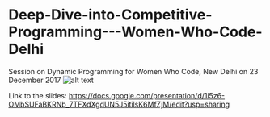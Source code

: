 # Deep-Dive-into-Competitive-Programming---Women-Who-Code-Delhi
Session on Dynamic Programming for Women Who Code, New Delhi on 23 December 2017
![alt text](https://github.com/shubhi-sareen/Deep-Dive-into-Competitive-Programming---Women-Who-Code-Delhi/blob/master/CP_23dec%20(1).png) 

Link to the slides: https://docs.google.com/presentation/d/1i5z6-OMbSUFaBKRNb_7TFXdXgdUN5J5itilsK6MfZjM/edit?usp=sharing

